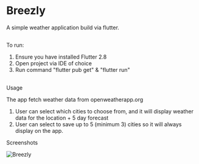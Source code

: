 # Breezly
A simple weather application build via flutter.

##

To run:

1. Ensure you have installed Flutter 2.8
2. Open project via IDE of choice
3. Run command "flutter pub get" & "flutter run"

##

Usage

The app fetch weather data from openweatherapp.org

1. User can select which cities to choose from, and it will display weather data for the location + 5 day forecast
2. User can select to save up to 5 (minimum 3) cities so it will always display on the app.

Screenshots

<img src="./screenshot/home.png" alt="Breezly">
